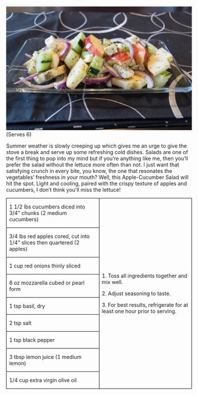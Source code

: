 ![](assets/images/2015/Jun/20150520-20150520-DSC_3669.jpg)
(Serves 6)

Summer weather is slowly creeping up which gives me an urge to give the stove a break and serve up some refreshing cold dishes. Salads are one of the first thing to pop into my mind but if you’re anything like me, then you’ll prefer the salad without the lettuce more often than not. I just want that satisfying crunch in every bite, you know, the one that resonates the vegetables’ freshness in your mouth? Well, this Apple-Cucumber Salad will hit the spot. Light and cooling, paired with the crispy texture of apples and cucumbers, I don’t think you’ll miss the lettuce!

<table border=1 cellspacing=0 cellpadding=0
 style='border-collapse:collapse;border:none;'>
 <tr>
  <td style='width:50%;border:solid windowtext 1.0pt;mso-border-alt:
  solid windowtext .5pt;padding:0in 5.4pt 0in 5.4pt'>
  <p>1 1/2 lbs cucumbers diced into 3/4" chunks (2 medium cucumbers)
  </td>
  <td rowspan=9 style='border:solid windowtext 1.0pt;
  border-left:none;padding:0in 5.4pt 0in 5.4pt;'>
  <p>1. Toss all ingredients together and mix
  well.</p>
  <p>2. Adjust seasoning to taste.</p>
  <p>3. For best results, refrigerate for at least
  one hour prior to serving.</p>
  </td>
 </tr>
 <tr>
  <td style='border:solid windowtext 1.0pt;border-top:
  none;padding:0in 5.4pt 0in 5.4pt;'>
  <p>3/4 lbs red apples
  cored, cut into 1/4" slices then quartered (2 apples)</p>
  </td>
 </tr>
 <tr>
  <td style='border:solid windowtext 1.0pt;border-top:
  none; padding:0in 5.4pt 0in 5.4pt;'>
  <p>1 cup red onions thinly sliced</p>
  </td>
 </tr>
 <tr>
  <td width=217 style='border:solid windowtext 1.0pt;border-top: none; padding:0in 5.4pt 0in 5.4pt'>
  <p>8 oz mozzarella
  cubed or pearl form</p>
  </td>
 </tr>
 <tr>
  <td style='border:solid windowtext 1.0pt;border-top:
  none; padding:0in 5.4pt 0in 5.4pt'>
  <p>1 tsp basil, dry</p>
  </td>
 </tr>
 <tr>
  <td style='border:solid windowtext 1.0pt;border-top:
  none; padding:0in 5.4pt 0in 5.4pt'>
  <p>2 tsp salt</p>
  </td>
 </tr>
 <tr>
  <td style='border:solid windowtext 1.0pt;border-top:
  none; padding:0in 5.4pt 0in 5.4pt'>
  <p>1 tsp black pepper</p>
  </td>
 </tr>
 <tr>
  <td style='border:solid windowtext 1.0pt;border-top:
  none; padding:0in 5.4pt 0in 5.4pt'>
  <p>3 tbsp lemon juice
  (1 medium lemon)</p>
  </td>
 </tr>
 <tr>
  <td style='border:solid windowtext 1.0pt;border-top:
  none; padding:0in 5.4pt 0in 5.4pt'>
  <p>1/4 cup extra virgin olive oil</p>
  </td>
 </tr>
</table>